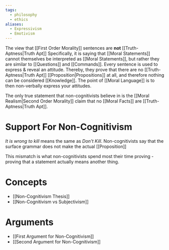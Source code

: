 ```yaml
---
tags:
  - philosophy
  - ethics
aliases:
  - Expressivism
  - Emotivism
---
```

The view that [[First Order Morality]] sentences are **not** [[Truth-Aptness|Truth Apt]]
Specifically, it is saying that [[Moral Statements]] cannot themselves be interpreted as [[Moral Statements]], but rather they are similar to [[Questions]] and [[Commands]].
Every sentence is used to express & reveal an attitude.
Thereby, they prove that there are no [[Truth-Aptness|Truth Apt]] [[Proposition|Propositions]] at all, and therefore nothing can be considered [[Knowledge]].
The point of [[Moral Language]] is to then non-verbally express your attitudes.

The only true statement that non-cognitivists believe in is the [[Moral Realism|Second Order Morality]] claim that no [[Moral Facts]] are [[Truth-Aptness|Truth Apt]]. 
# Support For Non-Cognitivism
*It is wrong to kill* means the same as *Don't Kill*.
Non-cognitivists say that the surface grammar does not make the actual [[Proposition]]

This mismatch is what non-cognitivists spend most their time proving - proving that a statement actually means another thing.
# Concepts
- [[Non-Cognitivism Thesis]]
- [[Non-Cognitivism vs Subjectivism]]
# Arguments
- [[First Argument for Non-Cognitivism]]
- [[Second Argument for Non-Cognitivism]]